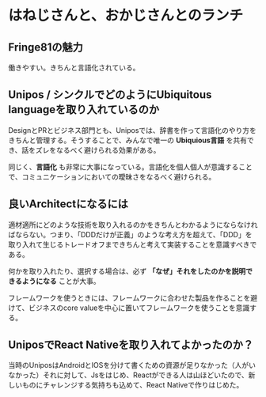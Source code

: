 # はねじさんと、おかじさんとのランチ

## Fringe81の魅力

働きやすい。きちんと言語化されている。

## Unipos / シンクルでどのようにUbiquitous languageを取り入れているのか

DesignとPRとビジネス部門とも、Uniposでは、辞書を作って言語化のやり方をきちんと管理する。そうすることで、みんなで唯一の **Ubiquious言語** を共有でき、話をズレをなるべく避けられる効果がある。

同じく、**言語化** も非常に大事になっている。言語化を個人個人が意識することで、コミュニケーションにおいての曖昧さをなるべく避けられる。

## 良いArchitectになるには

適材適所にどのような技術を取り入れるのかをきちんとわかるようにならなければならない。つまり、「DDDだけが正義」のような考え方を超えて、「DDD」を取り入れて生じるトレードオフまできちんと考えて実装することを意識すべきである。

何かを取り入れたり、選択する場合は、必ず **「なぜ」それをしたのかを説明できるようになる** ことが大事。

フレームワークを使うときには、フレームワークに合わせた製品を作ることを避けて、ビジネスのcore valueを中心に置いてフレームワークを使うことを意識する。

## UniposでReact Nativeを取り入れてよかったのか？

当時のUniposはAndroidとIOSを分けて書くための資源が足りなかった（人がいなかった）それに対して、Jsをはじめ、Reactができる人は山ほどいたので、新しいものにチャレンジする気持ちも込めて、React Nativeで作りはじめた。
